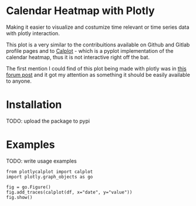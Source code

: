 # Calendar Heatmap with Plotly
Making it easier to visualize and costumize time relevant or time series data with plotly interaction.

This plot is a very similar to the contribuitions available on Github and Gitlab profile pages and to [Calplot](https://github.com/tomkwok/calplot) - which is a pyplot implementation of the calendar heatmap, thus it is not interactive right off the bat.

The first mention I could find of this plot being made with plotly was in [this forum post](https://community.plotly.com/t/colored-calendar-heatmap-in-dash/10907/16) and it got my attention as something it should be easily available to anyone.

# Installation
TODO: upload the package to pypi

# Examples
TODO: write usage examples
```
from plotlycalplot import calplot
import plotly.graph_objects as go

fig = go.Figure()
fig.add_traces(calplot(df, x="date", y="value"))
fig.show()
```
